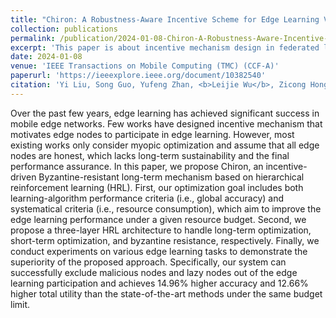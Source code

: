 ```yaml
---
title: "Chiron: A Robustness-Aware Incentive Scheme for Edge Learning Via Hierarchical Reinforcement Learning"
collection: publications
permalink: /publication/2024-01-08-Chiron-A-Robustness-Aware-Incentive-Scheme-for-Edge-Learning-Via-Hierarchical-Reinforcement-Learning
excerpt: 'This paper is about incentive mechanism design in federated learning.'
date: 2024-01-08
venue: 'IEEE Transactions on Mobile Computing (TMC) (CCF-A)'
paperurl: 'https://ieeexplore.ieee.org/document/10382540' 
citation: 'Yi Liu, Song Guo, Yufeng Zhan, <b>Leijie Wu</b>, Zicong Hong, and Qihua Zhou. &quot;Chiron: A Robustness-Aware Incentive Scheme for Edge Learning Via Hierarchical Reinforcement Learning.&quot; <i>IEEE Transactions on Mobile Computing (TMC)</i>. 2024.'
---
```



Over the past few years, edge learning has achieved significant success in mobile edge networks. Few works have designed incentive mechanism that motivates edge nodes to participate in edge learning. However, most existing works only consider myopic optimization and assume that all edge nodes are honest, which lacks long-term sustainability and the final performance assurance. In this paper, we propose Chiron, an incentive-driven Byzantine-resistant long-term mechanism based on hierarchical reinforcement learning (HRL). First, our optimization goal includes both learning-algorithm performance criteria (i.e., global accuracy) and systematical criteria (i.e., resource consumption), which aim to improve the edge learning performance under a given resource budget. Second, we propose a three-layer HRL architecture to handle long-term optimization, short-term optimization, and byzantine resistance, respectively. Finally, we conduct experiments on various edge learning tasks to demonstrate the superiority of the proposed approach. Specifically, our system can successfully exclude malicious nodes and lazy nodes out of the edge learning participation and achieves 14.96% higher accuracy and 12.66% higher total utility than the state-of-the-art methods under the same budget limit.
